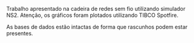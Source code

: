 Trabalho apresentado na cadeira de redes sem fio utilizando simulador NS2.
Atenção, os gráficos foram plotados utilizando TIBCO Spotfire.

As bases de dados estão intactas de forma que rascunhos podem estar presentes.

